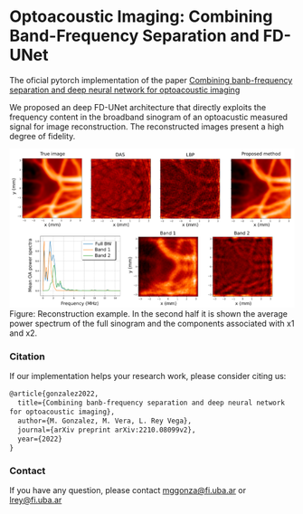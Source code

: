 # Optoacoustic Imaging: Combining Band-Frequency Separation and FD-UNet

The oficial pytorch implementation of the paper [Combining banb-frequency separation and deep neural network for optoacoustic imaging](https://arxiv.org/abs/2210.08099v2)

We proposed an deep FD-UNet architecture that directly exploits the frequency content in the broadband sinogram of an optoacustic measured signal for image reconstruction. The reconstructed images present a high degree of fidelity.

![plot](./FigureResults.png)
Figure: Reconstruction example. In the second half it is shown the average power spectrum of the full sinogram and the components associated with x1 and x2.

### Citation
If our implementation helps your research work, please consider citing us:

```
@article{gonzalez2022,
  title={Combining banb-frequency separation and deep neural network for optoacoustic imaging},
  author={M. Gonzalez, M. Vera, L. Rey Vega},
  journal={arXiv preprint arXiv:2210.08099v2},
  year={2022}
}
```

### Contact
If you have any question, please contact mggonza@fi.uba.ar or lrey@fi.uba.ar
